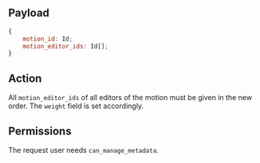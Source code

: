 ## Payload
```js
{
    motion_id: Id;
    motion_editor_ids: Id[];
}
```

## Action
All `motion_editor_ids` of all editors of the motion must be given in the new order. The `weight` field is set accordingly.

## Permissions
The request user needs `can_manage_metadata`.

